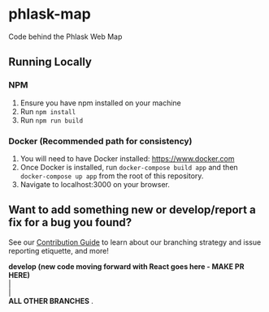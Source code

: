 # phlask-map
Code behind the Phlask Web Map

## Running Locally
### NPM
1. Ensure you have npm installed on your machine
1. Run `npm install`
1. Run `npm run build`
### Docker (Recommended path for consistency)
1. You will need to have Docker installed: https://www.docker.com
1. Once Docker is installed, run `docker-compose build app` and then `docker-compose up app` from the root of this repository.
1. Navigate to localhost:3000 on your browser.

## Want to add something new or develop/report a fix for a bug you found?
See our [Contribution Guide](contributing.md) to learn about our branching strategy and issue reporting etiquette, and more!

**develop (new code moving forward with React goes here - MAKE PR HERE)**\
  |\
  |\
  **ALL OTHER BRANCHES** .
